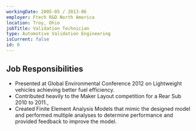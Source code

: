 ```yaml
---
workingDate: 2005-05 / 2013-06
employer: Ftech R&D North America
location: Troy, Ohio
jobTitle: Validation Technician
type: Automotive Validation Engineering
isCurrent: false
id: 0
---
```


## Job Responsibilities

- Presented at Global Environmental Conference 2012 on Lightweight vehicles achieving better fuel efficiency.
- Contributed heavily to the Maker Layout competition for a Rear Sub 2010 to 2011.,
- Created Finite Element Analysis Models that mimic the designed model and performed multiple analyses to determine performance and provided feedback to improve the model.
